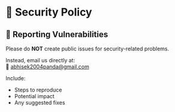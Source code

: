 # 🔐 Security Policy

## 📢 Reporting Vulnerabilities

Please do **NOT** create public issues for security-related problems.

Instead, email us directly at:  
📧 [abhisek2004panda@gmail.com](mailto:abhisek2004panda@gmail.com)

Include:
- Steps to reproduce
- Potential impact
- Any suggested fixes

